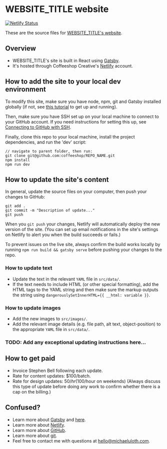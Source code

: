 # WEBSITE_TITLE website

<!-- TODO: replace with snippet from Netlify > Settings > Netlify status badges-->

[![Netlify Status](https://api.netlify.com/api/v1/badges/4320c2f4-c85f-40fe-8b79-7ff91da5a7d7/deploy-status)](https://app.netlify.com/sites/website/deploys)

<!-- TODO: update all WEBSITE_TITLE -->
<!-- TODO: update website.com -->
These are the source files for [WEBSITE_TITLE's website](https://www.website.com).

## Overview

- WEBSITE_TITLE's site is built in React using [Gatsby](https://www.gatsbyjs.org).
- It's hosted through Coffeeshop Creative's [Netlify](https://www.netlify.com)
	account.

## How to add the site to your local dev environment

To modify this site, make sure you have node, npm, git and Gatsby installed globally (if not, see [this tutorial](https://www.gatsbyjs.org/tutorial/part-zero/) to get up and running).

Then, make sure you have SSH set up on your local machine to connect to your GitHub account. If you need instructions for setting this up, see [Connecting to GitHub with SSH](https://help.github.com/en/articles/connecting-to-github-with-ssh).

Finally, clone this repo to your local machine, install the project dependencies, and run the 'dev' script:

<!-- TODO: update REPO_NAME: -->

```
// navigate to parent folder, then run:
git clone git@github.com:coffeeshop/REPO_NAME.git
npm install
npm run dev
```

## How to update the site's content

In general, update the source files on your computer, then push your changes to GitHub:

```
git add .
git commit -m "Description of update..."
git push
```

When you `git push` your changes, Netlify will automatically deploy the new
version of the site. (You can set up email notifications in the site's settings on Netlify to alert you when the build succeeds or fails.)

To prevent issues on the live site, always confirm the build works locally by running `npm run build && gatsby serve` before pushing your changes to the repo.

### How to update text

- Update the text in the relevant `YAML` file in `src/data/`.
- If the text needs to include HTML (or other special formatting), add the HTML tags to the YAML string and then make sure the markup outputs the string using `dangerouslySetInnerHTML={{ __html: variable }}`.

### How to update images

- Add the new images to `src/images/`.
- Add the relevant image details (e.g. file path, alt text, object-position) to the appropriate `YAML` file in `src/data/`.

### TODO: Add any exceptional updating instructions here...

## How to get paid

- Invoice Stephen Bell following each update.
- Rate for content updates: $100/batch.
- Rate for design updates: $50/hr ($100/hour on weekends) (Always discuss this type of update before doing any work to confirm whether there is a cap on the billing.)

## Confused?

* Learn more about [Gatsby](https://www.gatsbyjs.org/tutorial/) and
	[here](https://www.gatsbyjs.org/docs/).
* Learn more about [Netlify](https://www.netlify.com/docs/).
* Learn more about [GitHub](https://help.github.com/en#dotcom).
* Learn more about [git](https://git-scm.com/doc).
* Feel free to contact me with questions at hello@michaeluloth.com.